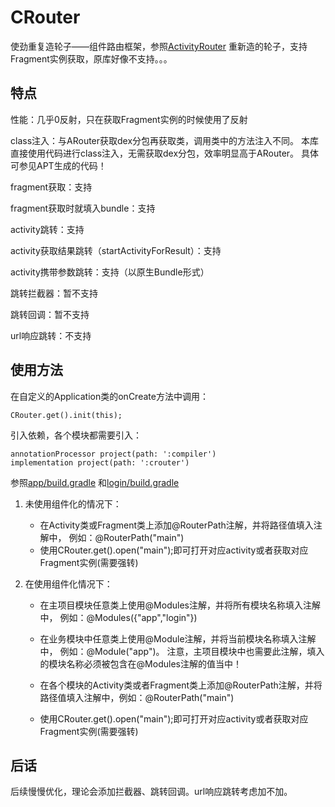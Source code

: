 # CRouter

使劲重复造轮子——组件路由框架，参照[ActivityRouter](https://github.com/mzule/ActivityRouter)
重新造的轮子，支持Fragment实例获取，原库好像不支持。。。

## 特点

性能：几乎0反射，只在获取Fragment实例的时候使用了反射

class注入：与ARouter获取dex分包再获取类，调用类中的方法注入不同。
本库直接使用代码进行class注入，无需获取dex分包，效率明显高于ARouter。
具体可参见APT生成的代码！

fragment获取：支持

fragment获取时就填入bundle：支持

activity跳转：支持

activity获取结果跳转（startActivityForResult）：支持

activity携带参数跳转：支持（以原生Bundle形式）

跳转拦截器：暂不支持

跳转回调：暂不支持

url响应跳转：不支持

## 使用方法

在自定义的Application类的onCreate方法中调用： 

```
CRouter.get().init(this);
```

引入依赖，各个模块都需要引入： 
```
annotationProcessor project(path: ':compiler')
implementation project(path: ':crouter')
```
参照[app/build.gradle](./app/build.gradle)
和[login/build.gradle](./login/build.gradle)

1. 未使用组件化的情况下：

   -  在Activity类或Fragment类上添加@RouterPath注解，并将路径值填入注解中，
      例如：@RouterPath("main")
   -  使用CRouter.get().open("main");即可打开对应activity或者获取对应Fragment实例(需要强转)
   
2. 在使用组件化情况下：

   -  在主项目模块任意类上使用@Modules注解，并将所有模块名称填入注解中，
      例如：@Modules({"app","login"})
   
   - 在业务模块中任意类上使用@Module注解，并将当前模块名称填入注解中，
     例如：@Module("app")。
     注意，主项目模块中也需要此注解，填入的模块名称必须被包含在@Modules注解的值当中！
     
   - 在各个模块的Activity类或者Fragment类上添加@RouterPath注解，并将路径值填入注解中，例如：@RouterPath("main")
   
   -  使用CRouter.get().open("main");即可打开对应activity或者获取对应Fragment实例(需要强转)
   
## 后话

后续慢慢优化，理论会添加拦截器、跳转回调。url响应跳转考虑加不加。